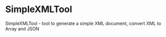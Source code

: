 # SimpleXMLTool
SimpleXMLTool - tool to generate a simple XML document, convert XML to Array and JSON
